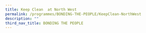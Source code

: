 ```yaml
---
title: Keep Clean  at North West
permalink: /programmes/BONDING-THE-PEOPLE/KeepClean-NorthWest
description: ""
third_nav_title: BONDING THE PEOPLE
---
```




